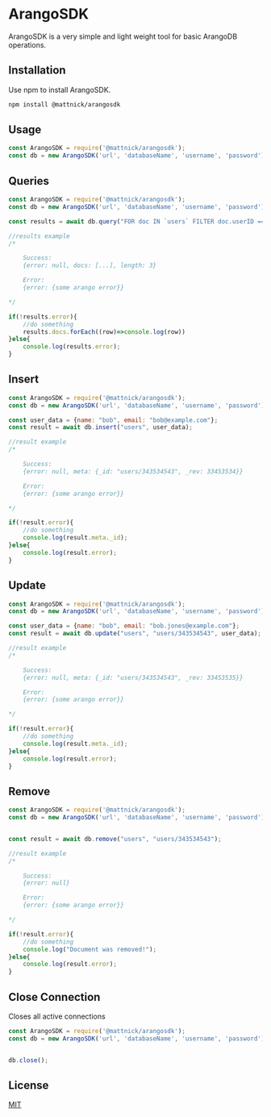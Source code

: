 # ArangoSDK

ArangoSDK is a very simple and light weight tool for basic ArangoDB operations.

## Installation

Use npm to install ArangoSDK.

```bash
npm install @mattnick/arangosdk
```

## Usage

```javascript
const ArangoSDK = require('@mattnick/arangosdk');
const db = new ArangoSDK('url', 'databaseName', 'username', 'password');

```

## Queries

```javascript
const ArangoSDK = require('@mattnick/arangosdk');
const db = new ArangoSDK('url', 'databaseName', 'username', 'password');

const results = await db.query("FOR doc IN `users` FILTER doc.userID ==  @uid RETURN doc",{uid: 34543});

//results example
/*

    Success:
    {error: null, docs: [...], length: 3}

    Error:
    {error: {some arango error}}

*/

if(!results.error){
    //do something
    results.docs.forEach((row)=>console.log(row))
}else{
    console.log(results.error);
}

```

## Insert

```javascript
const ArangoSDK = require('@mattnick/arangosdk');
const db = new ArangoSDK('url', 'databaseName', 'username', 'password');

const user_data = {name: "bob", email: "bob@example.com"};
const result = await db.insert("users", user_data);

//result example
/*

    Success:
    {error: null, meta: {_id: "users/343534543", _rev: 33453534}}

    Error:
    {error: {some arango error}}

*/

if(!result.error){
    //do something
    console.log(result.meta._id);
}else{
    console.log(result.error);
}

```

## Update

```javascript
const ArangoSDK = require('@mattnick/arangosdk');
const db = new ArangoSDK('url', 'databaseName', 'username', 'password');

const user_data = {name: "bob", email: "bob.jones@example.com"};
const result = await db.update("users", "users/343534543", user_data);

//result example
/*

    Success:
    {error: null, meta: {_id: "users/343534543", _rev: 33453535}}

    Error:
    {error: {some arango error}}

*/

if(!result.error){
    //do something
    console.log(result.meta._id);
}else{
    console.log(result.error);
}

```

## Remove

```javascript
const ArangoSDK = require('@mattnick/arangosdk');
const db = new ArangoSDK('url', 'databaseName', 'username', 'password');


const result = await db.remove("users", "users/343534543");

//result example
/*

    Success:
    {error: null}

    Error:
    {error: {some arango error}}

*/

if(!result.error){
    //do something
    console.log("Document was removed!");
}else{
    console.log(result.error);
}

```

## Close Connection

Closes all active connections

```javascript
const ArangoSDK = require('@mattnick/arangosdk');
const db = new ArangoSDK('url', 'databaseName', 'username', 'password');


db.close();


```


## License
[MIT](https://choosealicense.com/licenses/mit/)